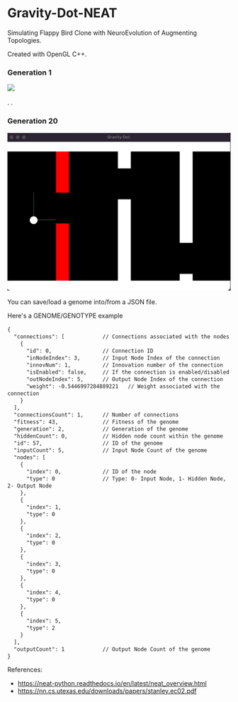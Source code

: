 # Gravity-Dot-NEAT

Simulating Flappy Bird Clone with NeuroEvolution of Augmenting Topologies.

Created with OpenGL C++. 

### Generation 1
![](https://github.com/iamnexxed/Gravity-Dot-NEAT/blob/main/Images/GravityDotCapture1.gif)

.
.

### Generation 20
![](https://github.com/iamnexxed/Gravity-Dot-NEAT/blob/main/Images/GravityDotCapture2.gif)

You can save/load a genome into/from a JSON file.

Here's a GENOME/GENOTYPE example


```
{
  "connections": [            // Connections associated with the nodes
    {
      "id": 0,                // Connection ID
      "inNodeIndex": 3,       // Input Node Index of the connection
      "innovNum": 1,          // Innovation number of the connection
      "isEnabled": false,     // If the connection is enabled/disabled
      "outNodeIndex": 5,      // Output Node Index of the connection
      "weight": -0.5446997284889221   // Weight associated with the connection
    }
  ],
  "connectionsCount": 1,      // Number of connections
  "fitness": 43,              // Fitness of the genome
  "generation": 2,            // Generation of the genome
  "hiddenCount": 0,           // Hidden node count within the genome
  "id": 57,                   // ID of the genome       
  "inputCount": 5,            // Input Node Count of the genome
  "nodes": [
    {
      "index": 0,             // ID of the node
      "type": 0               // Type: 0- Input Node, 1- Hidden Node, 2- Output Node
    },
    {
      "index": 1,
      "type": 0
    },
    {
      "index": 2,
      "type": 0
    },
    {
      "index": 3,
      "type": 0
    },
    {
      "index": 4,
      "type": 0
    },
    {
      "index": 5,
      "type": 2
    }
  ],
  "outputCount": 1            // Output Node Count of the genome
}

```

References:
- https://neat-python.readthedocs.io/en/latest/neat_overview.html
- https://nn.cs.utexas.edu/downloads/papers/stanley.ec02.pdf
